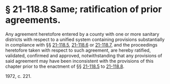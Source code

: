 # § 21-118.8 Same; ratification of prior agreements.

<p>Any agreement heretofore entered by a county with one or more sanitary districts with respect to a unified system containing provisions substantially in compliance with §§ <a href='http://law.lis.virginia.gov/vacode/21-118.5/'>21-118.5</a>, <a href='http://law.lis.virginia.gov/vacode/21-118.6/'>21-118.6</a> or <a href='http://law.lis.virginia.gov/vacode/21-118.7/'>21-118.7</a>, and the proceedings heretofore taken with respect to such agreement, are hereby ratified, validated, confirmed and approved, notwithstanding that any provisions of said agreement may have been inconsistent with the provisions of this chapter prior to the enactment of §§ <a href='http://law.lis.virginia.gov/vacode/21-118.5/'>21-118.5</a> to <a href='http://law.lis.virginia.gov/vacode/21-118.8/'>21-118.8</a>.</p><p>1972, c. 221.</p>